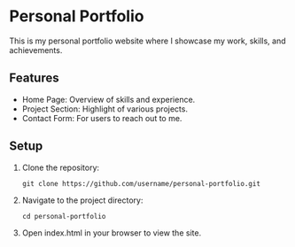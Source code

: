 # Personal Portfolio

This is my personal portfolio website where I showcase my work, skills, and achievements.

## Features
- Home Page: Overview of skills and experience.
- Project Section: Highlight of various projects.
- Contact Form: For users to reach out to me.

## Setup

1. Clone the repository:
   ```
   git clone https://github.com/username/personal-portfolio.git
   ```

2. Navigate to the project directory:
   ```
   cd personal-portfolio
   ```

3. Open index.html in your browser to view the site.

